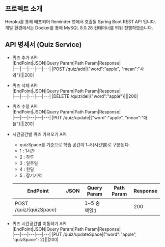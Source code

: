 ## 프로젝트 소개
Heroku를 통해 배포되어 Reminder 앱에서 호출될 Spring Boot REST API 입니다.  
개발 환경에서는 Docker를 통해 MySQL 8.0.28 컨테이너를 띄워 진행하였습니다.   
  

## API 명세서 (Quiz Service)
- 퀴즈 추가 API  
  |EndPoint|JSON|Query Param|Path Param|Response|  
  |---|---|---|---|---|
  |POST /quiz/add|{"word":"apple", "mean":"사과"}|||200|
    
    
- 퀴즈 삭제 API  
  |EndPoint|JSON|Query Param|Path Param|Response|  
  |---|---|---|---|---|
  |DELETE /quiz/del|{"word":"apple"}|||200|


- 퀴즈 수정 API  
  |EndPoint|JSON|Query Param|Path Param|Response|  
  |---|---|---|---|---|
  |PUT /quiz/update|{"word":"apple", "mean":"애플"}|||200|


- 시간공간별 퀴즈 가져오기 API  
  - quizSpace를 기준으로 학습 공간이 1~5(시간별)로 구분된다.
  - 1 : 1시간
  - 2 : 하루
  - 3 : 일주일
  - 4 : 한달
  - 5 : 장기기억  
  
  
  |EndPoint|JSON|Query Param|Path Param|Response|  
  |---|---|---|---|---|
  |POST /quiz/{quizSpace}||1~5 중 택일1||200|


- 퀴즈 시간공간별 이동하기 API  
  |EndPoint|JSON|Query Param|Path Param|Response|  
  |---|---|---|---|---|
  |PUT /quiz/updateSpace|{"word":"apple", "quizSpace": 2}|||200|
